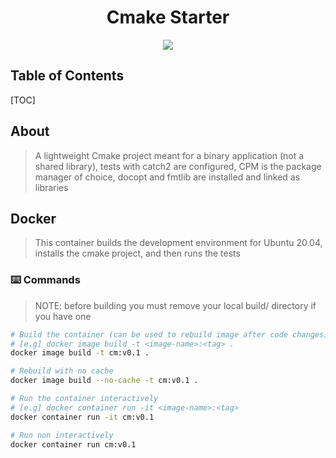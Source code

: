 <div align="center">
  <h1>Cmake Starter</h1>
  <img src="https://github.com/mattcoding4days/cmake-starter/actions/workflows/cmake.yml/badge.svg?branch=dev">
</div>

## Table of Contents

[TOC]

## About 
> A lightweight Cmake project meant for a binary application (not a shared library), tests with catch2 are
> configured, CPM is the package manager of choice, docopt and fmtlib are installed and linked as libraries

## Docker
> This container builds the development environment for Ubuntu 20.04,
> installs the cmake project, and then runs the tests

### :keyboard: Commands

> NOTE: before building you must remove your local build/ directory if you have one

```bash
# Build the container (can be used to rebuild image after code changes)
# [e.g] docker image build -t <image-name>:<tag> .
docker image build -t cm:v0.1 .

# Rebuild with no cache
docker image build --no-cache -t cm:v0.1 .

# Run the container interactively
# [e.g] docker container run -it <image-name>:<tag>
docker container run -it cm:v0.1

# Run non interactively
docker container run cm:v0.1
```
